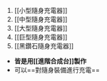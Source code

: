 1. [[小型隨身充電器]]
2. [[中型隨身充電器]]
3. [[大型隨身充電器]]
4. [[巨型隨身充電器]]
5. [[黑鑽石隨身充電器]]
- **皆是用[[進階合成台]]製作**
- 可以==對隨身裝備進行充電==